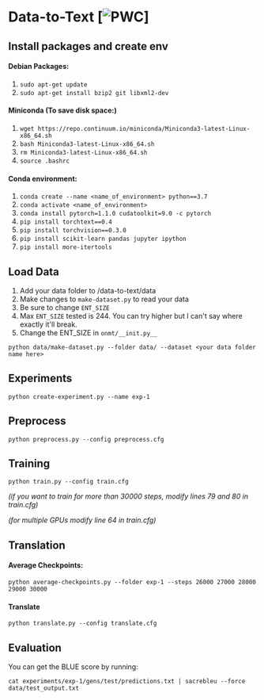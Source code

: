 # Data-to-Text [![PWC](https://img.shields.io/endpoint.svg?url=https://paperswithcode.com/badge/a-hierarchical-model-for-data-to-text/data-to-text-generation-on-rotowire)]

## Install packages and create env
#### Debian Packages:
1. `sudo apt-get update`
2. `sudo apt-get install bzip2 git libxml2-dev`

#### Miniconda (To save disk space:)
1. `wget https://repo.continuum.io/miniconda/Miniconda3-latest-Linux-x86_64.sh`
2. `bash Miniconda3-latest-Linux-x86_64.sh`
3. `rm Miniconda3-latest-Linux-x86_64.sh`
4. `source .bashrc`


#### Conda environment:
1. `conda create --name <name_of_environment> python==3.7`
2. `conda activate <name_of_environment>`
3. `conda install pytorch=1.1.0 cudatoolkit=9.0 -c pytorch`
4. `pip install torchtext==0.4`
5. `pip install torchvision==0.3.0`
6. `pip install scikit-learn pandas jupyter ipython`
7. `pip install more-itertools`

## Load Data

1. Add your data folder to /data-to-text/data
2. Make changes to `make-dataset.py` to read your data
3. Be sure to change `ENT_SIZE`
4. Max `ENT_SIZE` tested is 244. You can try higher but I can't say where exactly it'll break.
5. Change the ENT_SIZE in `onmt/__init.py__`

`python data/make-dataset.py --folder data/ --dataset <your data folder name here>`

## Experiments
`python create-experiment.py --name exp-1`

## Preprocess
`python preprocess.py --config preprocess.cfg`

## Training
`python train.py --config train.cfg`

_(if you want to train for more than 30000 steps, modify lines 79 and 80 in train.cfg)_

_(for multiple GPUs modify line 64 in train.cfg)_

## Translation
#### Average Checkpoints:
`python average-checkpoints.py --folder exp-1 --steps 26000 27000 28000 29000 30000`

#### Translate
`python translate.py --config translate.cfg`

## Evaluation
You can get the BLUE score by running:

`cat experiments/exp-1/gens/test/predictions.txt | sacrebleu --force data/test_output.txt`





